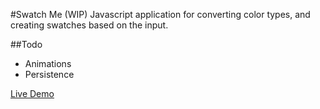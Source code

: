 #Swatch Me (WIP)
Javascript application for converting color types, and creating swatches based on the input.

##Todo
- Animations
- Persistence

[Live Demo](http://markmichon.github.io/swatchme/)